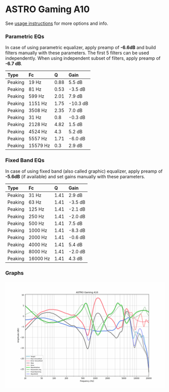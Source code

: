 # ASTRO Gaming A10
See [usage instructions](https://github.com/jaakkopasanen/AutoEq#usage) for more options and info.

### Parametric EQs
In case of using parametric equalizer, apply preamp of **-6.6dB** and build filters manually
with these parameters. The first 5 filters can be used independently.
When using independent subset of filters, apply preamp of **-6.7 dB**.

| Type    | Fc       |    Q | Gain     |
|:--------|:---------|:-----|:---------|
| Peaking | 19 Hz    | 0.88 | 5.5 dB   |
| Peaking | 81 Hz    | 0.53 | -3.5 dB  |
| Peaking | 599 Hz   | 2.01 | 7.9 dB   |
| Peaking | 1151 Hz  | 1.75 | -10.3 dB |
| Peaking | 3508 Hz  | 2.35 | 7.0 dB   |
| Peaking | 31 Hz    | 0.8  | -0.3 dB  |
| Peaking | 2128 Hz  | 4.82 | 1.5 dB   |
| Peaking | 4524 Hz  | 4.3  | 5.2 dB   |
| Peaking | 5557 Hz  | 1.71 | -6.0 dB  |
| Peaking | 15579 Hz | 0.3  | 2.9 dB   |

### Fixed Band EQs
In case of using fixed band (also called graphic) equalizer, apply preamp of **-5.6dB**
(if available) and set gains manually with these parameters.

| Type    | Fc       |    Q | Gain    |
|:--------|:---------|:-----|:--------|
| Peaking | 31 Hz    | 1.41 | 2.9 dB  |
| Peaking | 63 Hz    | 1.41 | -3.5 dB |
| Peaking | 125 Hz   | 1.41 | -2.1 dB |
| Peaking | 250 Hz   | 1.41 | -2.0 dB |
| Peaking | 500 Hz   | 1.41 | 7.5 dB  |
| Peaking | 1000 Hz  | 1.41 | -8.3 dB |
| Peaking | 2000 Hz  | 1.41 | -0.6 dB |
| Peaking | 4000 Hz  | 1.41 | 5.4 dB  |
| Peaking | 8000 Hz  | 1.41 | -2.0 dB |
| Peaking | 16000 Hz | 1.41 | 4.3 dB  |

### Graphs
![](./ASTRO%20Gaming%20A10.png)